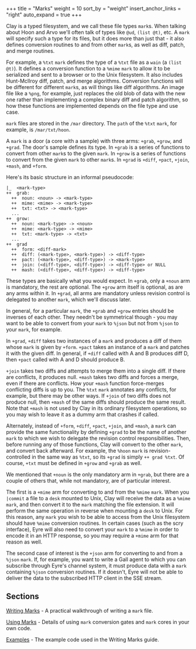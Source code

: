 +++
title = "Marks"
weight = 10
sort_by = "weight"
insert_anchor_links = "right"
auto_expand = true
+++

Clay is a typed filesystem, and we call these file types `mark`s. When talking about Hoon and Arvo we'll often talk of types like `@ud`, `(list @t)`, etc. A `mark` will specify such a type for its files, but it does more than just that - it also defines conversion routines to and from other `mark`s, as well as diff, patch, and merge routines.

For example, a `%txt` `mark` defines the type of a `%txt` file as a `wain` (a `(list @t)`). It defines a conversion function to a `%mime` `mark` to allow it to be serialized and sent to a browser or to the Unix filesystem. It also includes Hunt-McIlroy diff, patch, and merge algorithms. Conversion functions will be different for different `mark`s, as will things like diff algorithms. An image file like a `%png`, for example, just replaces the old blob of data with the new one rather than implementing a complex binary diff and patch algorithm, so how these functions are implemented depends on the file type and use case.

`mark` files are stored in the `/mar` directory. The `path` of the `%txt` `mark`, for example, is `/mar/txt/hoon`.

A `mark` is a door (a core with a sample) with three arms: `+grab`, `+grow`, and `+grad`. The door's sample defines its type. In `+grab` is a series of functions to convert from other `mark`s to the given `mark`. In `+grow` is a series of functions to convert from the given `mark` to other `mark`s. In `+grad` is `+diff`, `+pact`, `+join`, `+mash`, and `+form`.

Here's its basic structure in an informal pseudocode:

```
|_  <mark-type>
++  grab:
  ++  noun: <noun> -> <mark-type>
  ++  mime: <mime> -> <mark-type>
  ++  txt: <txt> -> <mark-type>
  ...
++  grow:
  ++  noun: <mark-type> -> <noun>
  ++  mime: <mark-type> -> <mime>
  ++  txt: <mark-type> -> <txt>
  ...
++  grad
  ++  form: <diff-mark>
  ++  diff: (<mark-type>, <mark-type>) -> <diff-type>
  ++  pact: (<mark-type>, <diff-type>) -> <mark-type>
  ++  join: (<diff-type>, <diff-type>) -> <diff-type> or NULL
  ++  mash: (<diff-type>, <diff-type>) -> <diff-type>
```

These types are basically what you would expect. In `+grab`, only a `+noun` arm is mandatory, the rest are optional. The `+grow` arm itself is optional, as are any arms within it. In `+grad`, all arms are mandatory unless revision control is delegated to another `mark`, which we'll discuss later.

In general, for a particular `mark`, the `+grab` and `+grow` entries should be inverses of each other. They needn't be symmetrical though - you may want to be able to convert from your `mark` to `%json` but not from `%json` to your `mark`, for example.

In `+grad`, `+diff` takes two instances of a `mark` and produces a diff of them whose `mark` is given by `+form`. `+pact` takes an instance of a `mark` and patches it with the given diff. In general, if `+diff` called with A and B produces diff D, then `+pact` called with A and D should produce B.

`+join` takes two diffs and attempts to merge them into a single diff. If there are conflicts, it produces null. `+mash` takes two diffs and forces a merge, even if there are conflicts. How your `+mash` function force-merges conflicting diffs is up to you. The `%txt` `mark` annotates any conflicts, for example, but there may be other ways. If `+join` of two diffs does not produce null, then `+mash` of the same diffs should produce the same result. Note that `+mash` is not used by Clay in its ordinary filesystem operations, so you may wish to leave it as a dummy arm that crashes if called.

Alternately, instead of `+form`, `+diff`, `+pact`, `+join`, and `+mash`, a `mark` can provide the same functionality by defining `+grad` to be the name of another `mark` to which we wish to delegate the revision control responsibilities. Then, before running any of those functions, Clay will convert to the other `mark`, and convert back afterward. For example, the `%hoon` `mark` is revision-controlled in the same way as `%txt`, so its `+grad` is simply `++ grad %txt`. Of course, `+txt` must be defined in `+grow` and `+grab` as well.

We mentioned that `+noun` is the only mandatory arm in `+grab`, but there are a couple of others that, while not mandatory, are of particular interest.

The first is a `+mime` arm for converting to and from the `%mime` `mark`. When you `|commit` a file to a `desk` mounted to Unix, Clay will receive the data as a `%mime` `mark`, and then convert it to the `mark` matching the file extension. It will perform the same operation in reverse when mounting a `desk` to Unix. For this reason, any `mark` you wish to be able to access from the Unix filesystem should have `%mime` conversion routines. In certain cases (such as the scry interface), Eyre will also need to convert your `mark` to a `%mime` in order to encode it in an HTTP response, so you may require a `+mime` arm for that reason as well.

The second case of interest is the `+json` arm for converting to and from a `%json` `mark`. If, for example, you want to write a Gall agent to which you can subscribe through Eyre's channel system, it must produce data with a `mark` containing `%json` conversion routines. If it doesn't, Eyre will not be able to deliver the data to the subscribed HTTP client in the SSE stream.

## Sections

[Writing Marks](/system/kernel/clay/guides/marks/writing-marks) - A practical walkthrough of writing a `mark` file.

[Using Marks](/system/kernel/clay/guides/marks/using-marks) - Details of using `mark` conversion gates and `mark` cores in your own code.

[Examples](/system/kernel/clay/guides/marks/examples) - The example code used in the Writing Marks guide.

